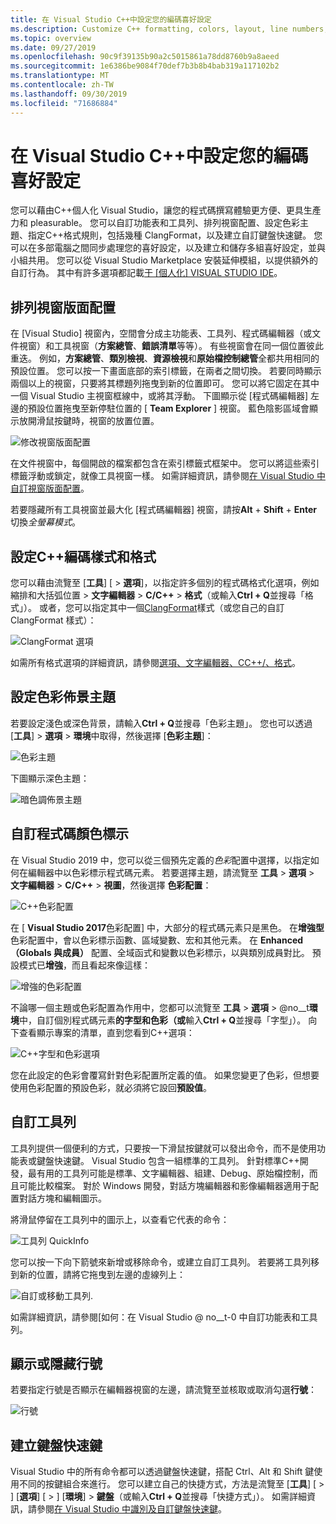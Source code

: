 ```yaml
---
title: 在 Visual Studio C++中設定您的編碼喜好設定
ms.description: Customize C++ formatting, colors, layout, line numbers, menus and more in the Visual Studio IDE.
ms.topic: overview
ms.date: 09/27/2019
ms.openlocfilehash: 90c9f39135b90a2c5015861a78dd8760b9a8aeed
ms.sourcegitcommit: 1e6386be9084f70def7b3b8b4bab319a117102b2
ms.translationtype: MT
ms.contentlocale: zh-TW
ms.lasthandoff: 09/30/2019
ms.locfileid: "71686884"
---
```

# <a name="set-your-c-coding-preferences-in-visual-studio"></a>在 Visual Studio C++中設定您的編碼喜好設定

您可以藉由C++個人化 Visual Studio，讓您的程式碼撰寫體驗更方便、更具生產力和 pleasurable。 您可以自訂功能表和工具列、排列視窗配置、設定色彩主題、指定C++格式規則，包括幾種 ClangFormat，以及建立自訂鍵盤快速鍵。 您可以在多部電腦之間同步處理您的喜好設定，以及建立和儲存多組喜好設定，並與小組共用。 您可以從 Visual Studio Marketplace 安裝延伸模組，以提供額外的自訂行為。 其中有許多選項都記載[于 [個人化] VISUAL STUDIO IDE](/visualstudio/ide/personalizing-the-visual-studio-ide)。

## <a name="arrange-window-layout"></a>排列視窗版面配置

在 [Visual Studio] 視窗內，空間會分成主功能表、工具列、程式碼編輯器（或文件視窗）和工具視窗（**方案總管**、**錯誤清單**等等）。 有些視窗會在同一個位置彼此重迭。 例如，**方案總管**、**類別檢視**、**資源檢視**和**原始檔控制總管**全都共用相同的預設位置。 您可以按一下畫面底部的索引標籤，在兩者之間切換。 若要同時顯示兩個以上的視窗，只要將其標題列拖曳到新的位置即可。 您可以將它固定在其中一個 Visual Studio 主視窗框線中，或將其浮動。 下圖顯示從 [程式碼編輯器] 左邊的預設位置拖曳至新停駐位置的 [ **Team Explorer** ] 視窗。 藍色陰影區域會顯示放開滑鼠按鍵時，視窗的放置位置。

![修改視窗版面配置](media/window-layout-move-team-explorer.png)

在文件視窗中，每個開啟的檔案都包含在索引標籤式框架中。 您可以將這些索引標籤浮動或鎖定，就像工具視窗一樣。 如需詳細資訊，請參閱[在 Visual Studio 中自訂視窗版面配置](/visualstudio/ide/customizing-window-layouts-in-visual-studio)。

若要隱藏所有工具視窗並最大化 [程式碼編輯器] 視窗，請按**Alt** + **Shift** + **Enter**切換*全螢幕模式*。

## <a name="set-c-coding-styles-and-formatting"></a>設定C++編碼樣式和格式

您可以藉由流覽至 [**工具**] [ > **選項**]，以指定許多個別的程式碼格式化選項，例如縮排和大括弧位置  > **文字編輯器** > **C/C++**  > **格式**（或輸入**Ctrl + Q**並搜尋「格式」）。 或者，您可以指定其中一個[ClangFormat](https://clang.llvm.org/docs/ClangFormat.html)樣式（或您自己的自訂 ClangFormat 樣式）：

![ClangFormat 選項](media/clang-format-ide.png)

如需所有格式選項的詳細資訊，請參閱[選項、文字編輯器、CC++/、格式](/visualstudio/ide/reference/options-text-editor-c-cpp-formatting)。

## <a name="set-the-color-theme"></a>設定色彩佈景主題

若要設定淺色或深色背景，請輸入**Ctrl + Q**並搜尋「色彩主題」。 您也可以透過 [**工具**]  > **選項** > **環境**中取得，然後選擇 [**色彩主題**]：

![色彩主題](media/tools-options-color-theme.png)

下圖顯示深色主題：

![暗色調佈景主題](media/tools-options-dark-theme.png)

## <a name="customize-code-colorization"></a>自訂程式碼顏色標示

在 Visual Studio 2019 中，您可以從三個預先定義的*色彩*配置中選擇，以指定如何在編輯器中以色彩標示程式碼元素。 若要選擇主題，請流覽至 **工具**  > **選項**  > **文字編輯器**  > **C/C++**  > **視圖**，然後選擇 **色彩配置**：

![C++色彩配置](media/color-schemes.png)

在 [ **Visual Studio 2017**色彩配置] 中，大部分的程式碼元素只是黑色。 在**增強型**色彩配置中，會以色彩標示函數、區域變數、宏和其他元素。 在 **Enhanced （Globals 與成員）**  配置、全域函式和變數以色彩標示，以與類別成員對比。 預設模式已**增強**，而且看起來像這樣：

![增強的色彩配置](media/color-scheme-enhanced.png)

不論哪一個主題或色彩配置為作用中，您都可以流覽至 **工具**  > **選項**  >  @no__t**環境**中，自訂個別程式碼元素**的字型和色彩（或**輸入**Ctrl + Q**並搜尋「字型」）。 向下查看顯示專案的清單，直到您看到C++選項：

![C++字型和色彩選項](media/tools-options-cpp-colors.png)

您在此設定的色彩會覆寫針對色彩配置所定義的值。 如果您變更了色彩，但想要使用色彩配置的預設色彩，就必須將它設回**預設值**。

## <a name="customize-the-toolbars"></a>自訂工具列

工具列提供一個便利的方式，只要按一下滑鼠按鍵就可以發出命令，而不是使用功能表或鍵盤快速鍵。 Visual Studio 包含一組標準的工具列。 針對標準C++開發，最有用的工具列可能是標準、文字編輯器、組建、Debug、原始檔控制，而且可能比較檔案。 對於 Windows 開發，對話方塊編輯器和影像編輯器適用于配置對話方塊和編輯圖示。

將滑鼠停留在工具列中的圖示上，以查看它代表的命令：

![工具列 QuickInfo](media/toolbar-mouse-hover.png)

您可以按一下向下箭號來新增或移除命令，或建立自訂工具列。 若要將工具列移到新的位置，請將它拖曳到左邊的虛線列上：

![自訂或移動工具列](media/toolbar-move-edit.png).

如需詳細資訊，請參閱[如何：在 Visual Studio @ no__t-0 中自訂功能表和工具列。

## <a name="show-or-hide-line-numbers"></a>顯示或隱藏行號

若要指定行號是否顯示在編輯器視窗的左邊，請流覽至並核取或取消勾選**行號**：

![行號](media/tools-options-line-numbers.png)

## <a name="create-keyboard-shortcuts"></a>建立鍵盤快速鍵

Visual Studio 中的所有命令都可以透過鍵盤快速鍵，搭配 Ctrl、Alt 和 Shift 鍵使用不同的按鍵組合來進行。 您可以建立自己的快捷方式，方法是流覽至 [**工具**] [ > ] [**選項**] [ > ] [**環境**]  > **鍵盤**（或輸入**Ctrl + Q**並搜尋「快捷方式」）。 如需詳細資訊，請參閱[在 Visual Studio 中識別及自訂鍵盤快速鍵](/visualstudio/ide/identifying-and-customizing-keyboard-shortcuts-in-visual-studio)。
